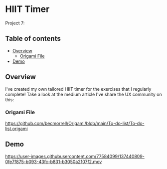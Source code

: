 # HIIT Timer

Project 7: 
 

## Table of contents

- [Overview](#overview)
  - [Origami File](#Origami-File)
- [Demo](#Demo)


## Overview

I've created my own tailored HIIT timer for the exercises that I regularly complete! Take a look at the medium article I've share the UX community on this: 


### Origami File 

https://github.com/becmorrell/Origami/blob/main/To-do-list/To-do-list.origami


## Demo 

https://user-images.githubusercontent.com/77584099/137440809-0fe7f875-b093-43fc-b831-b3050a2107f2.mov

